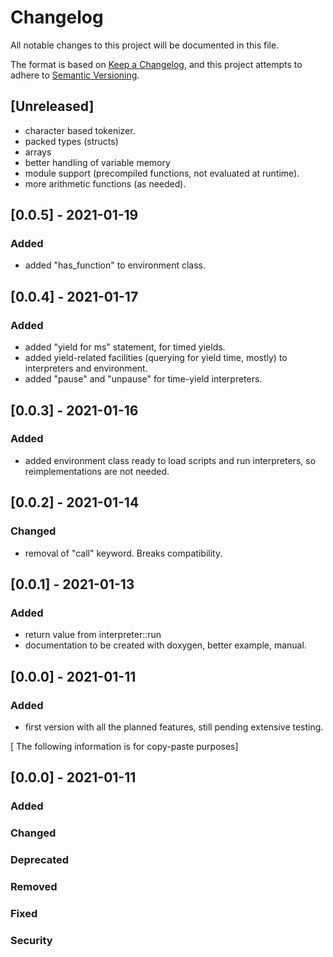 # Changelog
All notable changes to this project will be documented in this file.

The format is based on [Keep a Changelog](https://keepachangelog.com/en/1.0.0/),
and this project attempts to adhere to [Semantic Versioning](https://semver.org/spec/v2.0.0.html).

## [Unreleased]

- character based tokenizer.
- packed types (structs)
- arrays
- better handling of variable memory
- module support (precompiled functions, not evaluated at runtime).
- more arithmetic functions (as needed).

## [0.0.5] - 2021-01-19
### Added

- added "has_function" to environment class.

## [0.0.4] - 2021-01-17
### Added

- added "yield for ms" statement, for timed yields.
- added yield-related facilities (querying for yield time, mostly) to interpreters and environment.
- added "pause" and "unpause" for time-yield interpreters.

## [0.0.3] - 2021-01-16
### Added

- added environment class ready to load scripts and run interpreters, so reimplementations are not needed.

## [0.0.2] - 2021-01-14
### Changed

- removal of "call" keyword. Breaks compatibility.

## [0.0.1] - 2021-01-13
### Added

- return value from interpreter::run
- documentation to be created with doxygen, better example, manual.

## [0.0.0] - 2021-01-11
### Added

- first version with all the planned features, still pending extensive testing.

[ The following information is for copy-paste purposes]

## [0.0.0] - 2021-01-11
### Added
### Changed
### Deprecated
### Removed 
### Fixed
### Security

